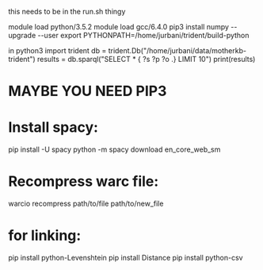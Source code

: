 this needs to be in the run.sh thingy

module load python/3.5.2
module load gcc/6.4.0
pip3 install numpy --upgrade --user
export PYTHONPATH=/home/jurbani/trident/build-python


in python3
import trident
db = trident.Db("/home/jurbani/data/motherkb-trident")
results = db.sparql("SELECT * { ?s ?p ?o .} LIMIT 10")
print(results)

# MAYBE YOU NEED PIP3
# Install spacy:
pip install -U spacy
python -m spacy download en_core_web_sm

# Recompress warc file:
warcio recompress path/to/file path/to/new_file


# for linking:
pip install python-Levenshtein
pip install Distance
pip install python-csv